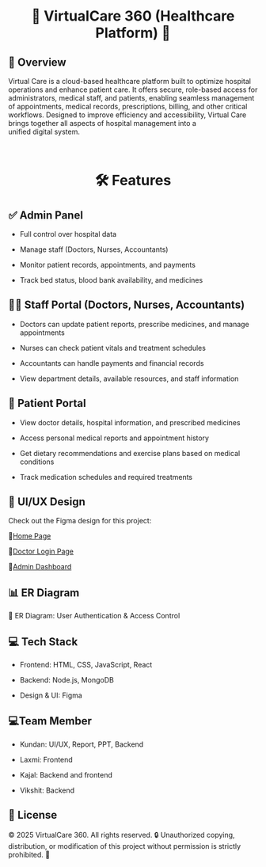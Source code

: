 <h1 align="center">🏥 VirtualCare 360 (Healthcare Platform) 🏥</h1>

<h2>📌 Overview</h2>

<p>Virtual Care is a cloud-based healthcare platform built to optimize hospital operations and enhance patient care. It offers secure, role-based access for administrators, medical staff, and patients, enabling seamless management of appointments, medical records, prescriptions, billing, and other critical workflows. Designed to improve efficiency and accessibility, Virtual Care brings together all aspects of hospital management into a unified digital system.</p>
<br> 

<h1 align="center">🛠 Features</h2>


<h2>✅ Admin Panel</h2>

-  Full control over hospital data

-  Manage staff (Doctors, Nurses, Accountants)

-  Monitor patient records, appointments, and payments

-  Track bed status, blood bank availability, and medicines


<h2>👨‍⚕️ Staff Portal (Doctors, Nurses, Accountants)</h2>


-  Doctors can update patient reports, prescribe medicines, and manage appointments

-  Nurses can check patient vitals and treatment schedules

-  Accountants can handle payments and financial records

-  View department details, available resources, and staff information


<h2>🏥 Patient Portal</h2>

-  View doctor details, hospital information, and prescribed medicines

-  Access personal medical reports and appointment history

-  Get dietary recommendations and exercise plans based on medical conditions

-  Track medication schedules and required treatments


<h2>🎨 UI/UX Design</h2>

Check out the Figma design for this project:

🔗<a href="https://www.figma.com/design/DbdWbUE4GRyb01dnloYHxt/VirtualCare360?node-id=69-2&t=GexHXOZHdAf8BizF-1" target="_blank">Home Page</a>

🔗<a href="https://www.figma.com/design/DbdWbUE4GRyb01dnloYHxt/VirtualCare360?node-id=0-1&t=oOQeYbjR8hNbkoPu-1" target="_blank">Doctor Login Page</a>

🔗<a href="https://www.figma.com/design/DbdWbUE4GRyb01dnloYHxt/VirtualCare360?node-id=42-388&t=oQvkdBfRjGPfo48D-1" target="_blank">Admin Dashboard</a>


<h2>📊 ER Diagram</h2>

🔗 ER Diagram: <a href="https://surl.li/ofhprh" target="_blank" style="text-decoration: none;">User Authentication & Access Control</a>


<h2>💻 Tech Stack</h2>

-  Frontend: HTML, CSS, JavaScript, React

-  Backend: Node.js, MongoDB

-  Design & UI: Figma

<h2>💻Team Member</h2>

-  Kundan: UI/UX, Report, PPT, Backend

-  Laxmi: Frontend

-  Kajal: Backend and frontend
  
-  Vikshit: Backend
  
<h2>📜 License</h2>

© 2025 VirtualCare 360. All rights reserved. 🔒 Unauthorized copying, distribution, or modification of this project without permission is strictly prohibited. 🚀
